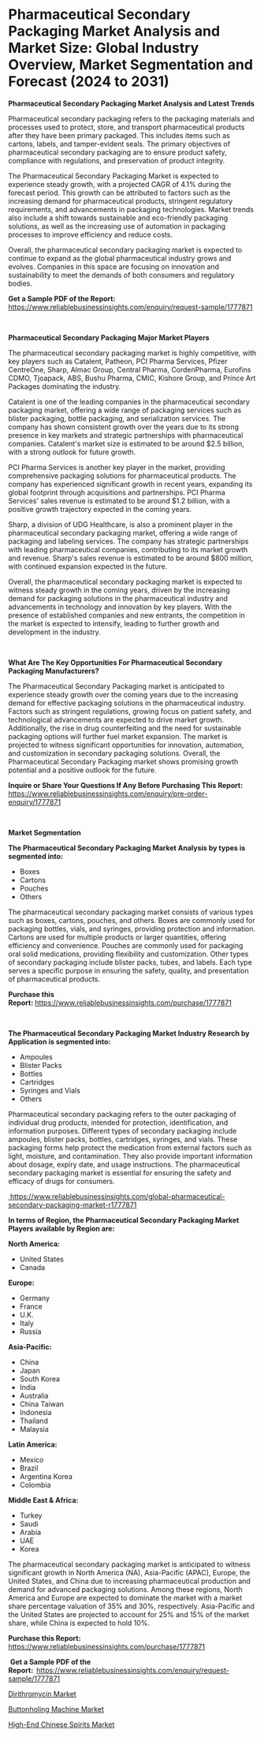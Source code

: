 <p><h1>Pharmaceutical Secondary Packaging Market Analysis and Market Size: Global Industry Overview, Market Segmentation and Forecast (2024 to 2031)</h1></p><p><strong>Pharmaceutical Secondary Packaging Market Analysis and Latest Trends</strong></p>
<p><p>Pharmaceutical secondary packaging refers to the packaging materials and processes used to protect, store, and transport pharmaceutical products after they have been primary packaged. This includes items such as cartons, labels, and tamper-evident seals. The primary objectives of pharmaceutical secondary packaging are to ensure product safety, compliance with regulations, and preservation of product integrity.</p><p>The Pharmaceutical Secondary Packaging Market is expected to experience steady growth, with a projected CAGR of 4.1% during the forecast period. This growth can be attributed to factors such as the increasing demand for pharmaceutical products, stringent regulatory requirements, and advancements in packaging technologies. Market trends also include a shift towards sustainable and eco-friendly packaging solutions, as well as the increasing use of automation in packaging processes to improve efficiency and reduce costs.</p><p>Overall, the pharmaceutical secondary packaging market is expected to continue to expand as the global pharmaceutical industry grows and evolves. Companies in this space are focusing on innovation and sustainability to meet the demands of both consumers and regulatory bodies.</p></p>
<p><strong>Get a Sample PDF of the Report:&nbsp;</strong> <a href="https://www.reliablebusinessinsights.com/enquiry/request-sample/1777871">https://www.reliablebusinessinsights.com/enquiry/request-sample/1777871</a></p>
<p>&nbsp;</p>
<p><strong>Pharmaceutical Secondary Packaging Major Market Players</strong></p>
<p><p>The pharmaceutical secondary packaging market is highly competitive, with key players such as Catalent, Patheon, PCI Pharma Services, Pfizer CentreOne, Sharp, Almac Group, Central Pharma, CordenPharma, Eurofins CDMO, Tjoapack, ABS, Bushu Pharma, CMIC, Kishore Group, and Prince Art Packages dominating the industry.</p><p>Catalent is one of the leading companies in the pharmaceutical secondary packaging market, offering a wide range of packaging services such as blister packaging, bottle packaging, and serialization services. The company has shown consistent growth over the years due to its strong presence in key markets and strategic partnerships with pharmaceutical companies. Catalent's market size is estimated to be around $2.5 billion, with a strong outlook for future growth.</p><p>PCI Pharma Services is another key player in the market, providing comprehensive packaging solutions for pharmaceutical products. The company has experienced significant growth in recent years, expanding its global footprint through acquisitions and partnerships. PCI Pharma Services' sales revenue is estimated to be around $1.2 billion, with a positive growth trajectory expected in the coming years.</p><p>Sharp, a division of UDG Healthcare, is also a prominent player in the pharmaceutical secondary packaging market, offering a wide range of packaging and labeling services. The company has strategic partnerships with leading pharmaceutical companies, contributing to its market growth and revenue. Sharp's sales revenue is estimated to be around $800 million, with continued expansion expected in the future.</p><p>Overall, the pharmaceutical secondary packaging market is expected to witness steady growth in the coming years, driven by the increasing demand for packaging solutions in the pharmaceutical industry and advancements in technology and innovation by key players. With the presence of established companies and new entrants, the competition in the market is expected to intensify, leading to further growth and development in the industry.</p></p>
<p>&nbsp;</p>
<p><strong>What Are The Key Opportunities For Pharmaceutical Secondary Packaging Manufacturers?</strong></p>
<p><p>The Pharmaceutical Secondary Packaging market is anticipated to experience steady growth over the coming years due to the increasing demand for effective packaging solutions in the pharmaceutical industry. Factors such as stringent regulations, growing focus on patient safety, and technological advancements are expected to drive market growth. Additionally, the rise in drug counterfeiting and the need for sustainable packaging options will further fuel market expansion. The market is projected to witness significant opportunities for innovation, automation, and customization in secondary packaging solutions. Overall, the Pharmaceutical Secondary Packaging market shows promising growth potential and a positive outlook for the future.</p></p>
<p><strong>Inquire or Share Your Questions If Any Before Purchasing This Report:</strong> <a href="https://www.reliablebusinessinsights.com/enquiry/pre-order-enquiry/1777871">https://www.reliablebusinessinsights.com/enquiry/pre-order-enquiry/1777871</a></p>
<p>&nbsp;</p>
<p><strong>Market Segmentation</strong></p>
<p><strong>The Pharmaceutical Secondary Packaging Market Analysis by types is segmented into:</strong></p>
<p><ul><li>Boxes</li><li>Cartons</li><li>Pouches</li><li>Others</li></ul></p>
<p><p>The pharmaceutical secondary packaging market consists of various types such as boxes, cartons, pouches, and others. Boxes are commonly used for packaging bottles, vials, and syringes, providing protection and information. Cartons are used for multiple products or larger quantities, offering efficiency and convenience. Pouches are commonly used for packaging oral solid medications, providing flexibility and customization. Other types of secondary packaging include blister packs, tubes, and labels. Each type serves a specific purpose in ensuring the safety, quality, and presentation of pharmaceutical products.</p></p>
<p><strong>Purchase this Report:&nbsp;</strong><a href="https://www.reliablebusinessinsights.com/purchase/1777871">https://www.reliablebusinessinsights.com/purchase/1777871</a></p>
<p>&nbsp;</p>
<p><strong>The Pharmaceutical Secondary Packaging Market Industry Research by Application is segmented into:</strong></p>
<p><ul><li>Ampoules</li><li>Blister Packs</li><li>Bottles</li><li>Cartridges</li><li>Syringes and Vials</li><li>Others</li></ul></p>
<p><p>Pharmaceutical secondary packaging refers to the outer packaging of individual drug products, intended for protection, identification, and information purposes. Different types of secondary packaging include ampoules, blister packs, bottles, cartridges, syringes, and vials. These packaging forms help protect the medication from external factors such as light, moisture, and contamination. They also provide important information about dosage, expiry date, and usage instructions. The pharmaceutical secondary packaging market is essential for ensuring the safety and efficacy of drugs for consumers.</p></p>
<p><a href="https://www.reliablebusinessinsights.com/global-pharmaceutical-secondary-packaging-market-r1777871">&nbsp;https://www.reliablebusinessinsights.com/global-pharmaceutical-secondary-packaging-market-r1777871</a></p>
<p><strong>In terms of Region, the Pharmaceutical Secondary Packaging Market Players available by Region are:</strong></p>
<p>
    <p> <strong> North America: </strong>
        <ul>
            <li>United States</li>
            <li>Canada</li>
        </ul>
        </p> 
    <p> <strong> Europe: </strong>
        <ul>
            <li>Germany</li>
            <li>France</li>
            <li>U.K.</li>
            <li>Italy</li>
            <li>Russia</li>
        </ul>
        </p> 
    <p> <strong> Asia-Pacific: </strong>
        <ul>
            <li>China</li>
            <li>Japan</li>
            <li>South Korea</li>
            <li>India</li>
            <li>Australia</li>
            <li>China Taiwan</li>
            <li>Indonesia</li>
            <li>Thailand</li>
            <li>Malaysia</li>
        </ul>
        </p> 
    <p> <strong> Latin America: </strong>
        <ul>
            <li>Mexico</li>
            <li>Brazil</li>
            <li>Argentina Korea</li>
            <li>Colombia</li>
        </ul>
        </p> 
    <p> <strong> Middle East & Africa: </strong>
        <ul>
            <li>Turkey</li>
            <li>Saudi</li>
            <li>Arabia</li>
            <li>UAE</li>
            <li>Korea</li>
        </ul>
    </p>
    </p>
<p><p>The pharmaceutical secondary packaging market is anticipated to witness significant growth in North America (NA), Asia-Pacific (APAC), Europe, the United States, and China due to increasing pharmaceutical production and demand for advanced packaging solutions. Among these regions, North America and Europe are expected to dominate the market with a market share percentage valuation of 35% and 30%, respectively. Asia-Pacific and the United States are projected to account for 25% and 15% of the market share, while China is expected to hold 10%.</p></p>
<p><strong>Purchase this Report: </strong><a href="https://www.reliablebusinessinsights.com/purchase/1777871">https://www.reliablebusinessinsights.com/purchase/1777871</a></p>
<p>&nbsp;<strong>Get a Sample PDF of the Report:&nbsp;&nbsp;</strong><a href="https://www.reliablebusinessinsights.com/enquiry/request-sample/1777871">https://www.reliablebusinessinsights.com/enquiry/request-sample/1777871</a></p>
<p><strong></strong></p>
<p><p><a href="https://medium.com/@luke.russell779/deep-dive-into-the-dirithromycin-market-itstrends-market-segmentation-and-competitive-analysis-143a977b48a9">Dirithromycin Market</a></p><p><a href="https://medium.com/@chloeconn57/future-trends-in-global-buttonholing-machine-market-market-insights-and-analysis-from-2024-to-2031-ae29c8dd78bf">Buttonholing Machine Market</a></p><p><a href="https://medium.com/@jayrussel94/global-high-end-chinese-spirits-market-size-and-market-trends-analysis-by-regional-outlook-8ee5d6eeabfb">High-End Chinese Spirits Market</a></p></p>